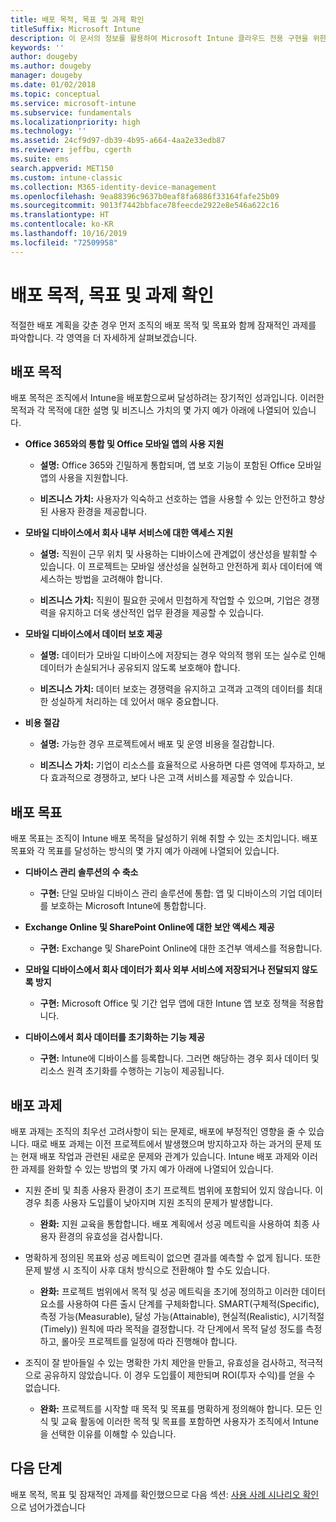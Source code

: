 ```yaml
---
title: 배포 목적, 목표 및 과제 확인
titleSuffix: Microsoft Intune
description: 이 문서의 정보를 활용하여 Microsoft Intune 클라우드 전용 구현을 위한 배포 목적, 목표 및 과제를 확인할 수 있습니다.
keywords: ''
author: dougeby
ms.author: dougeby
manager: dougeby
ms.date: 01/02/2018
ms.topic: conceptual
ms.service: microsoft-intune
ms.subservice: fundamentals
ms.localizationpriority: high
ms.technology: ''
ms.assetid: 24cf9d97-db39-4b95-a664-4aa2e33edb87
ms.reviewer: jeffbu, cgerth
ms.suite: ems
search.appverid: MET150
ms.custom: intune-classic
ms.collection: M365-identity-device-management
ms.openlocfilehash: 9ea88396c9637b0eaf8fa6886f33164fafe25b09
ms.sourcegitcommit: 9013f7442bbface78feecde2922e8e546a622c16
ms.translationtype: HT
ms.contentlocale: ko-KR
ms.lasthandoff: 10/16/2019
ms.locfileid: "72509958"
---
```

# <a name="determine-deployment-goals-objectives-and-challenges"></a>배포 목적, 목표 및 과제 확인

적절한 배포 계획을 갖춘 경우 먼저 조직의 배포 목적 및 목표와 함께 잠재적인 과제를 파악합니다. 각 영역을 더 자세하게 살펴보겠습니다.

## <a name="deployment-goals"></a>배포 목적

배포 목적은 조직에서 Intune을 배포함으로써 달성하려는 장기적인 성과입니다. 이러한 목적과 각 목적에 대한 설명 및 비즈니스 가치의 몇 가지 예가 아래에 나열되어 있습니다.

- **Office 365와의 통합 및 Office 모바일 앱의 사용 지원**

  - **설명:** Office 365와 긴밀하게 통합되며, 앱 보호 기능이 포함된 Office 모바일 앱의 사용을 지원합니다.

  - **비즈니스 가치:** 사용자가 익숙하고 선호하는 앱을 사용할 수 있는 안전하고 향상된 사용자 환경을 제공합니다.

- **모바일 디바이스에서 회사 내부 서비스에 대한 액세스 지원**

  - **설명:** 직원이 근무 위치 및 사용하는 디바이스에 관계없이 생산성을 발휘할 수 있습니다. 이 프로젝트는 모바일 생산성을 실현하고 안전하게 회사 데이터에 액세스하는 방법을 고려해야 합니다.

  - **비즈니스 가치:** 직원이 필요한 곳에서 민첩하게 작업할 수 있으며, 기업은 경쟁력을 유지하고 더욱 생산적인 업무 환경을 제공할 수 있습니다.

- **모바일 디바이스에서 데이터 보호 제공**

  - **설명:** 데이터가 모바일 디바이스에 저장되는 경우 악의적 행위 또는 실수로 인해 데이터가 손실되거나 공유되지 않도록 보호해야 합니다.

  - **비즈니스 가치:** 데이터 보호는 경쟁력을 유지하고 고객과 고객의 데이터를 최대한 성실하게 처리하는 데 있어서 매우 중요합니다.

- **비용 절감**

  - **설명:** 가능한 경우 프로젝트에서 배포 및 운영 비용을 절감합니다.

  - **비즈니스 가치:** 기업이 리소스를 효율적으로 사용하면 다른 영역에 투자하고, 보다 효과적으로 경쟁하고, 보다 나은 고객 서비스를 제공할 수 있습니다.

## <a name="deployment-objectives"></a>배포 목표

배포 목표는 조직이 Intune 배포 목적을 달성하기 위해 취할 수 있는 조치입니다. 배포 목표와 각 목표를 달성하는 방식의 몇 가지 예가 아래에 나열되어 있습니다.

- **디바이스 관리 솔루션의 수 축소**

  - **구현:** 단일 모바일 디바이스 관리 솔루션에 통합: 앱 및 디바이스의 기업 데이터를 보호하는 Microsoft Intune에 통합합니다.

- **Exchange Online 및 SharePoint Online에 대한 보안 액세스 제공**

  - **구현:** Exchange 및 SharePoint Online에 대한 조건부 액세스를 적용합니다.

- **모바일 디바이스에서 회사 데이터가 회사 외부 서비스에 저장되거나 전달되지 않도록 방지**

  - **구현:** Microsoft Office 및 기간 업무 앱에 대한 Intune 앱 보호 정책을 적용합니다.

- **디바이스에서 회사 데이터를 초기화하는 기능 제공**

  - **구현:** Intune에 디바이스를 등록합니다. 그러면 해당하는 경우 회사 데이터 및 리소스 원격 초기화를 수행하는 기능이 제공됩니다.

## <a name="deployment-challenges"></a>배포 과제

배포 과제는 조직의 최우선 고려사항이 되는 문제로, 배포에 부정적인 영향을 줄 수 있습니다. 때로 배포 과제는 이전 프로젝트에서 발생했으며 방지하고자 하는 과거의 문제 또는 현재 배포 작업과 관련된 새로운 문제와 관계가 있습니다. Intune 배포 과제와 이러한 과제를 완화할 수 있는 방법의 몇 가지 예가 아래에 나열되어 있습니다.

- 지원 준비 및 최종 사용자 환경이 초기 프로젝트 범위에 포함되어 있지 않습니다. 이 경우 최종 사용자 도입률이 낮아지며 지원 조직의 문제가 발생합니다.

  - **완화:** 지원 교육을 통합합니다. 배포 계획에서 성공 메트릭을 사용하여 최종 사용자 환경의 유효성을 검사합니다.

- 명확하게 정의된 목표와 성공 메트릭이 없으면 결과를 예측할 수 없게 됩니다. 또한 문제 발생 시 조직이 사후 대처 방식으로 전환해야 할 수도 있습니다.

  - **완화:** 프로젝트 범위에서 목적 및 성공 메트릭을 초기에 정의하고 이러한 데이터 요소를 사용하여 다른 출시 단계를 구체화합니다. SMART(구체적(Specific), 측정 가능(Measurable), 달성 가능(Attainable), 현실적(Realistic), 시기적절(Timely)) 원칙에 따라 목적을 결정합니다. 각 단계에서 목적 달성 정도를 측정하고, 롤아웃 프로젝트를 일정에 따라 진행해야 합니다.

- 조직이 잘 받아들일 수 있는 명확한 가치 제안을 만들고, 유효성을 검사하고, 적극적으로 공유하지 않았습니다. 이 경우 도입률이 제한되며 ROI(투자 수익)를 얻을 수 없습니다.

  - **완화:** 프로젝트를 시작할 때 목적 및 목표를 명확하게 정의해야 합니다. 모든 인식 및 교육 활동에 이러한 목적 및 목표를 포함하면 사용자가 조직에서 Intune을 선택한 이유를 이해할 수 있습니다.

## <a name="next-steps"></a>다음 단계

배포 목적, 목표 및 잠재적인 과제를 확인했으므로 다음 섹션: [사용 사례 시나리오 확인](planning-guide-scenarios.md)으로 넘어가겠습니다
